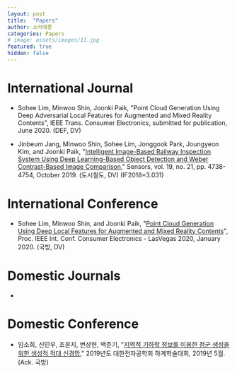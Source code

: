 ```yaml
---
layout: post
title:  "Papers"
author: 소라에몽
categories: Papers
# image: assets/images/11.jpg
featured: true
hidden: false
---
```



# International Journal

- Sohee Lim, Minwoo Shin, Joonki Paik, "Point Cloud Generation Using Deep Adversarial Local Features for Augmented and Mixed Reality Contents", IEEE Trans. Consumer Electronics, submitted for publication, June 2020. (DEF, DV)

- Jinbeum Jang, Minwoo Shin, Sohee Lim, Jonggook Park, Joungyeon Kim, and Joonki Paik, "[Intelligent Image-Based Railway Inspection System Using Deep Learning-Based Object Detection and Weber Contrast-Based Image Comparison](https://www.mdpi.com/1424-8220/19/21/4738)," Sensors, vol. 19, no. 21, pp. 4738-4754, October 2019. (도시철도, DV) (IF2018=3.031)



# International Conference

- Sohee Lim, Minwoo Shin, and Joonki Paik, "[Point Cloud Generation Using Deep Local Features for Augmented and Mixed Reality Contents](https://ieeexplore.ieee.org/document/9043081)", Proc. IEEE Int. Conf. Consumer Electronics - LasVegas 2020, January 2020. (국방, DV)



# Domestic Journals

- 


# Domestic Conference

- 임소희, 신민우, 조윤지, 변상현, 백준기, "[지역적 기하학 정보를 이용한 점군 생성을 위한 생성적 적대 신경망](https://dbpia.co.kr/pdf/pdfView.do?nodeId=NODE08761972&mark=0&useDate=&bookmarkCnt=0&ipRange=N&accessgl=Y&language=ko_KR)," 2019년도 대한전자공학회 하계학술대회, 2019년 5월. (Ack. 국방)
